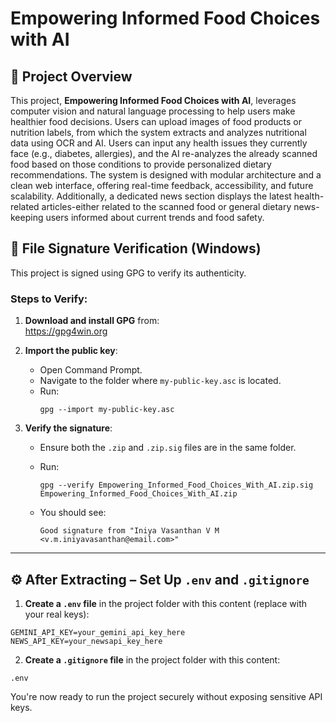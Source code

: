 # Empowering Informed Food Choices with AI

## 📌 Project Overview

This project, **Empowering Informed Food Choices with AI**, leverages computer vision and natural language processing to help users make healthier food decisions. Users can upload images of food products or nutrition labels, from which the system extracts and analyzes nutritional data using OCR and AI. Users can input any health issues they currently face (e.g., diabetes, allergies), and the AI re-analyzes the already scanned food based on those conditions to provide personalized dietary recommendations. The system is designed with modular architecture and a clean web interface, offering real-time feedback, accessibility, and future scalability.
Additionally, a dedicated news section displays the latest health-related articles-either related to the scanned food or general dietary news-keeping users informed about current trends and food safety.

## 🔐 File Signature Verification (Windows)

This project is signed using GPG to verify its authenticity.

### Steps to Verify:

1. **Download and install GPG** from:  
   https://gpg4win.org

2. **Import the public key**:
   - Open Command Prompt.
   - Navigate to the folder where `my-public-key.asc` is located.
   - Run:
     ```
     gpg --import my-public-key.asc
     ```

3. **Verify the signature**:
   - Ensure both the `.zip` and `.zip.sig` files are in the same folder.
   - Run:
     ```
     gpg --verify Empowering_Informed_Food_Choices_With_AI.zip.sig Empowering_Informed_Food_Choices_With_AI.zip
     ```

   - You should see:
     ```
     Good signature from "Iniya Vasanthan V M <v.m.iniyavasanthan@email.com>"
     ```

---

## ⚙️ After Extracting – Set Up `.env` and `.gitignore`

1. **Create a `.env` file** in the project folder with this content (replace with your real keys):
```
GEMINI_API_KEY=your_gemini_api_key_here 
NEWS_API_KEY=your_newsapi_key_here
```

2. **Create a `.gitignore` file** in the project folder with this content:
```
.env
```

You're now ready to run the project securely without exposing sensitive API keys.
